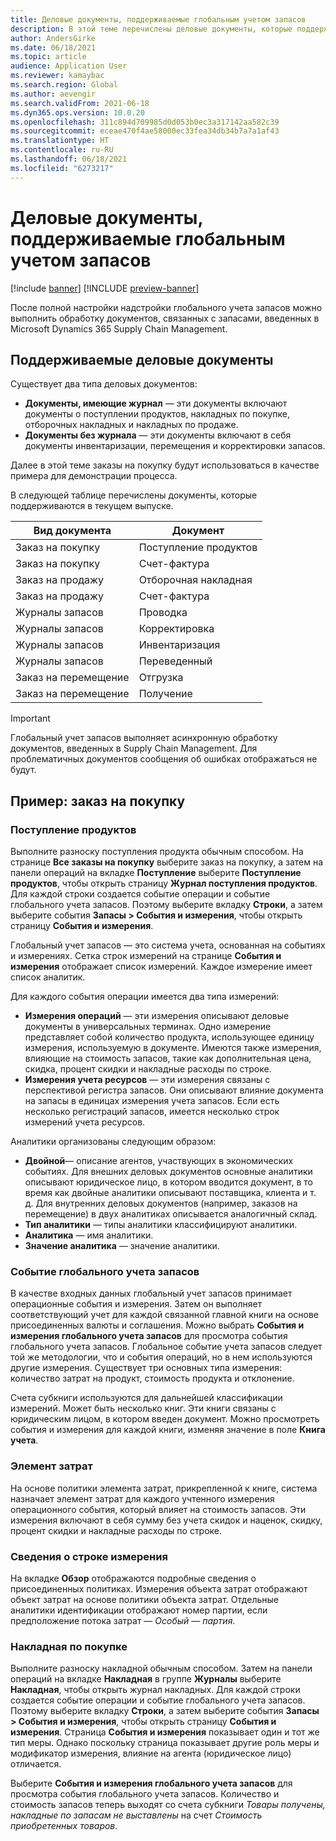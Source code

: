```yaml
---
title: Деловые документы, поддерживаемые глобальным учетом запасов
description: В этой теме перечислены деловые документы, которые поддерживаются глобальным учетом запасов. В ней также предоставлен подробный пример для документов заказа на покупку.
author: AndersGirke
ms.date: 06/18/2021
ms.topic: article
audience: Application User
ms.reviewer: kamaybac
ms.search.region: Global
ms.author: aevengir
ms.search.validFrom: 2021-06-18
ms.dyn365.ops.version: 10.0.20
ms.openlocfilehash: 311c894d709985d0d053b0ec3a317142aa582c39
ms.sourcegitcommit: eceae470f4ae58000ec33fea34db34b7a7a1af43
ms.translationtype: HT
ms.contentlocale: ru-RU
ms.lasthandoff: 06/18/2021
ms.locfileid: "6273217"
---
```

# <a name="business-documents-supported-by-global-inventory-accounting"></a>Деловые документы, поддерживаемые глобальным учетом запасов

[!include [banner](../includes/banner.md)]
[!INCLUDE [preview-banner](../includes/preview-banner.md)]

После полной настройки надстройки глобального учета запасов можно выполнить обработку документов, связанных с запасами, введенных в Microsoft Dynamics 365 Supply Chain Management.

## <a name="supported-business-documents"></a>Поддерживаемые деловые документы

Существует два типа деловых документов:

- **Документы, имеющие журнал** — эти документы включают документы о поступлении продуктов, накладных по покупке, отборочных накладных и накладных по продаже.
- **Документы без журнала** — эти документы включают в себя документы инвентаризации, перемещения и корректировки запасов.

Далее в этой теме заказы на покупку будут использоваться в качестве примера для демонстрации процесса.

В следующей таблице перечислены документы, которые поддерживаются в текущем выпуске.

| Вид документа      | Документ        |
|--------------------|-----------------|
| Заказ на покупку     | Поступление продуктов |
| Заказ на покупку     | Счет-фактура         |
| Заказ на продажу        | Отборочная накладная    |
| Заказ на продажу        | Счет-фактура         |
| Журналы запасов | Проводка        |
| Журналы запасов | Корректировка      |
| Журналы запасов | Инвентаризация        |
| Журналы запасов | Переведенный        |
| Заказ на перемещение     | Отгрузка        |
| Заказ на перемещение     | Получение         |

> [!IMPORTANT]
> Глобальный учет запасов выполняет асинхронную обработку документов, введенных в Supply Chain Management. Для проблематичных документов сообщения об ошибках отображаться не будут.

## <a name="example-purchase-order"></a>Пример: заказ на покупку

### <a name="product-receipt"></a>Поступление продуктов

Выполните разноску поступления продукта обычным способом. На странице **Все заказы на покупку** выберите заказ на покупку, а затем на панели операций на вкладке **Поступление** выберите **Поступление продуктов**, чтобы открыть страницу **Журнал поступления продуктов**. Для каждой строки создается событие операции и событие глобального учета запасов. Поэтому выберите вкладку **Строки**, а затем выберите события **Запасы \> События и измерения**, чтобы открыть страницу **События и измерения**.

Глобальный учет запасов — это система учета, основанная на событиях и измерениях. Сетка строк измерений на странице **События и измерения** отображает список измерений. Каждое измерение имеет список аналитик.

Для каждого события операции имеется два типа измерений:

- **Измерения операций** — эти измерения описывают деловые документы в универсальных терминах. Одно измерение представляет собой количество продукта, использующее единицу измерения, используемую в документе. Имеются также измерения, влияющие на стоимость запасов, такие как дополнительная цена, скидка, процент скидки и накладные расходы по строке.
- **Измерения учета ресурсов** — эти измерения связаны с перспективой регистра запасов. Они описывают влияние документа на запасы в единицах измерения учета запасов. Если есть несколько регистраций запасов, имеется несколько строк измерений учета ресурсов.

Аналитики организованы следующим образом:

- **Двойной**— описание агентов, участвующих в экономических событиях. Для внешних деловых документов основные аналитики описывают юридическое лицо, в котором вводится документ, в то время как двойные аналитики описывают поставщика, клиента и т. д. Для внутренних деловых документов (например, заказов на перемещение) в двух аналитиках описывается аналогичный склад.
- **Тип аналитики** — типы аналитики классифицируют аналитики.
- **Аналитика** — имя аналитики.
- **Значение аналитика** — значение аналитики.

### <a name="global-inventory-accounting-event"></a>Событие глобального учета запасов

В качестве входных данных глобальный учет запасов принимает операционные события и измерения. Затем он выполняет соответствующий учет для каждой связанной главной книги на основе присоединенных валюты и соглашения. Можно выбрать **События и измерения глобального учета запасов** для просмотра события глобального учета запасов. Глобальное событие учета запасов следует той же методологии, что и события операций, но в нем используются другие измерения. Существует три основных типа измерения: количество затрат на продукт, стоимость продукта и отклонение.

Счета субкниги используются для дальнейшей классификации измерений. Может быть несколько книг. Эти книги связаны с юридическим лицом, в котором введен документ. Можно просмотреть события и измерения для каждой книги, изменяя значение в поле **Книга учета**.

### <a name="cost-element"></a>Элемент затрат

На основе политики элемента затрат, прикрепленной к книге, система назначает элемент затрат для каждого учтенного измерения операционного события, который влияет на стоимость запасов. Эти измерения включают в себя сумму без учета скидок и наценок, скидку, процент скидки и накладные расходы по строке.

### <a name="measurement-line-details"></a>Сведения о строке измерения

На вкладке **Обзор** отображаются подробные сведения о присоединенных политиках. Измерения объекта затрат отображают объект затрат на основе политики объекта затрат. Отдельные аналитики идентификации отображают номер партии, если предположение потока затрат — *Особый — партия*.

### <a name="purchase-invoice"></a>Накладная по покупке 

Выполните разноску накладной обычным способом. Затем на панели операций на вкладке **Накладная** в группе **Журналы** выберите **Накладная**, чтобы открыть журнал накладных. Для каждой строки создается событие операции и событие глобального учета запасов. Поэтому выберите вкладку **Строки**, а затем выберите события **Запасы \> События и измерения**, чтобы открыть страницу **События и измерения**. Страница **События и измерения** показывает один и тот же тип меры. Однако поскольку страница показывает другие роль меры и модификатор измерения, влияние на агента (юридическое лицо) отличается.

Выберите **События и измерения глобального учета запасов** для просмотра события глобального учета запасов. Количество и стоимость запасов теперь выходят со счета субкниги *Товары получены, накладные по запасам не выставлены* на счет *Стоимость приобретенных товаров*.
